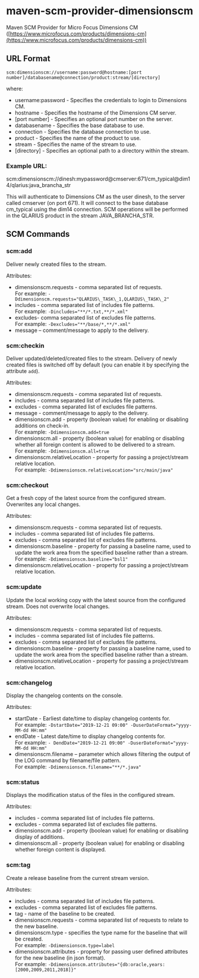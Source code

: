 # maven-scm-provider-dimensionscm
Maven SCM Provider for Micro Focus Dimensions CM ([https://www.microfocus.com/products/dimensions-cm](https://www.microfocus.com/products/dimensions-cm))

## URL Format


`scm:dimensionscm://username:password@hostname:[port number]/databasename@connection/product:stream/[directory]`

where:

- username:password - Specifies the credentials to login to Dimensions CM.
- hostname - Specifies the hostname of the Dimensions CM server.
- [port number] - Specifies an optional port number on the server.
- databasename - Specifies the base database to use.
- connection - Specifies the database connection to use.
- product - Specifies the name of the product to use.
- stream - Specifies the name of the stream to use.
- [directory] - Specifies an optional path to a directory within the stream.

### Example URL:

scm:dimensionscm://dinesh:mypassword@cmserver:671/cm\_typical@dim14/qlarius:java\_brancha\_str

This will authenticate to Dimensions CM as the user dinesh, to the server called cmserver (on port 671).  It will connect to the base database cm\_typical using the dim14 connection.  SCM operations will be performed in the QLARIUS product in the stream JAVA\_BRANCHA\_STR.

## SCM Commands

### scm:add 
Deliver newly created files to the stream.

Attributes:   

- dimensionscm.requests - comma separated list of requests.  
	For example: `-Ddimensionscm.requests="QLARIUS\_TASK\_1,QLARIUS\_TASK\_2"`
- includes - comma separated list of includes file patterns.  
    For example: `-Dincludes="**/*.txt,**/*.xml"`
- excludes- comma separated list of excludes file patterns.  
    For example: `-Dexcludes="**/base/*,**/*.xml"`
- message – comment/message to apply to the delivery.

### scm:checkin 
Deliver updated/deleted/created files to the stream. Delivery of newly created files is switched off by default (you can enable it by specifying the attribute `add`).  

Attributes:

- dimensionscm.requests - comma separated list of requests.
- includes - comma separated list of includes file patterns.
- excludes - comma separated list of excludes file patterns.
- message - comment/message to apply to the delivery.
- dimensionscm.add - property (boolean value) for enabling or disabling additions on check-in.  
    For example: `-Ddimensionscm.add=true`
- dimensionscm.all - property (boolean value) for enabling or disabling whether all foreign content is allowed to be delivered to a stream.  
    For example: `-Ddimensionscm.all=true`
- dimensionscm.relativeLocation - property for passing a project/stream relative location.  
    For example: `-Ddimensionscm.relativeLocation="src/main/java"`

### scm:checkout
Get a fresh copy of the latest source from the configured stream. Overwrites any local changes.

Attributes:

- dimensionscm.requests - comma separated list of requests.
- includes - comma separated list of includes file patterns.
- excludes - comma separated list of excludes file patterns.
- dimensionscm.baseline - property for passing a baseline name, used to update the work area from the specified baseline rather than a stream.  
    For example: `-Ddimensionscm.baseline="bsl1"`
- dimensionscm.relativeLocation - property for passing a project/stream relative location.

### scm:update
Update the local working copy with the latest source from the configured stream.
Does not overwrite local changes.

Attributes:

- dimensionscm.requests - comma separated list of requests.
- includes - comma separated list of includes file patterns.
- excludes - comma separated list of excludes file patterns.
- dimensionscm.baseline - property for passing a baseline name, used to update the work area from the specified baseline rather than a stream.
- dimensionscm.relativeLocation - property for passing a project/stream relative location.

### scm:changelog
Display the changelog contents on the console.

Attributes:

- startDate - Earliest date/time to display changelog contents for.  
    For example: `-DstartDate="2019-12-21 09:00" -DuserDateFormat="yyyy-MM-dd HH:mm"`
- endDate  - Latest date/time to display changelog contents for.  
    For example: `- DendDate="2019-12-21 09:00" -DuserDateFormat="yyyy-MM-dd HH:mm"`
- dimensionscm.filename – parameter which allows filtering the output of the LOG command by filename/file pattern.  
    For example: `-Ddimensionscm.filename="**/*.java"`

### scm:status
Displays the modification status of the files in the configured stream.

Attributes:

- includes - comma separated list of includes file patterns.
- excludes - comma separated list of excludes file patterns.
- dimensionscm.add - property (boolean value) for enabling or disabling display of additions.
- dimensionscm.all - property (boolean value) for enabling or disabling whether foreign content is displayed.

### scm:tag
Create a release baseline from the current stream version.

Attributes:

- includes - comma separated list of includes file patterns.
- excludes - comma separated list of excludes file patterns.
- tag - name of the baseline to be created.
- dimensionscm.requests - comma separated list of requests to relate to the new baseline.
- dimensionscm.type - specifies the type name for the baseline that will be created.  
    For example: `-Ddimensionscm.type=label`
- dimensionscm.attributes - property for passing user defined attributes for the new baseline (in json format).  
    For example: `-Ddimensionscm.attributes="{db:oracle,years:[2000,2009,2011,2018]}"`